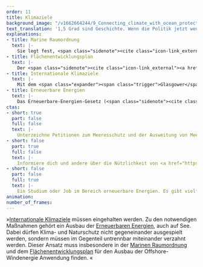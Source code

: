 ```yaml
---
order: 11
title: Klimaziele
background_image: "/v1662664244/9_Connecting_climate_with_ocean_protection_chris-nemeth-unsplash_shicqf_g37pcc.jpg"
text_translation: '1,5 Grad sind Geschichte. Wenn die Politik jetzt wenigstens die 2 Grad schaffen will, muss sie einen der wichtigsten Faktoren mit einbeziehen: die Meere. Und nicht nur, um Windräder da in den Boden zu rammen, wo lebendige Ökosysteme für die Abschwächung der Klimakrise sorgen. Wir dürfen uns mit Klimaschutz nicht den Klimaschutz versauen. '
explanations:
- title: Marine Raumordnung
  text: |-
    Sie legt fest, <span class="sidenote"><cite class="icon-link_external"><a href="https://www.youtube.com/watch?v=sJBQduMQuyU" target="_blank" rel="noopener">Erklärvideo zur Marinen Raumordnung (BEVOR die MRO verabschiedet wurde)</a></cite><span>wer wann und wo auf See was</span></span> machen darf, also wo zum Beispiel Schiffe fahren und Rohstoffe abgebaut werden dürfen. Die aktuell gültigen <span class="sidenote"><cite class="icon-image"><a href="https://www.bsh.de/DE/PUBLIKATIONEN/_Anlagen/Downloads/Offshore/Raumordnungskarten/7007-1-Raumordnungsplan-Kartenteil-Nordsee.pdf;jsessionid=D2BCC9884CEF5D6493E53A7D5AAE46F9.live11291?__blob=publicationFile&v=6" target="_blank" rel="noopener">Raumordnungsplan für die deutsche AWZ in der Nordsee / BSH</a></cite><span>Meeresraumordnungspläne</span></span> erfüllen jedoch alles andere als ihre Funktion, ein “wirkungsvolles begleitendes Instrument für den Meeresnaturschutz” zu sein, wie es das <span class="sidenote"><cite class="icon-link_external"><a href="https://www.bmuv.de/themen/naturschutz-artenvielfalt/naturschutz-biologische-vielfalt/meeresnaturschutz/marine-raumordnung-und-meeresnaturschutz" target="_blank" rel="noopener">Übersicht über "Instrumente und Aufgaben der Meeresraumordnung aus Sicht des Meeresnaturschutzes" / BMUV</a></cite><span>BMUV</span></span> nahelegt, sondern hier stehen (wieder einmal) die wirtschaftlichen Interessen über denen des <span class="sidenote"><cite class="icon-link_external"><a href="https://www.youtube.com/watch?v=E9p7ISpNGKM" target="_blank" rel="noopener">Ein Schritt in die richtige Richtung könnten Sensitivitätsanalysen wie diese in Schweden sein</a></cite><span>Meeresschutzes</span></span>.
- title: Flächenentwicklungsplan
  text: |-
    Der <span class="sidenote"><cite class="icon-link_external"><a href="https://www.bsh.de/DE/THEMEN/Offshore/Meeresfachplanung/Flaechenentwicklungsplan/_Anlagen/Downloads/FEP_2023_1/Flaechenentwicklungsplan_2023.html" target="_blank" rel="noopener">Flächenentwicklungsplan 2023 für die deutsche Nordsee und Ostsee / BSH</a></cite><span>FEP</span></span> legt die konkreten Flächen in der Nord- und Ostsee fest, die für <span class="expander"><span class="trigger">Offshore-Windenergieanlagen</span><span class="info">selbst da, wo die Windräder selbst nicht in Schutzgebieten stehen, kann es sein, dass der Wartungsverkehr durch solche brettert</span></span> und - nicht zu vergessen! - ihre <span class="expander"><span class="trigger">Netzanbindung</span><span class="info">irgendwie muss der Strom ja an Land, also müssen Kabel, viele Kabel, auf dem Meeresboden verlegt werden, die <a href="https://www.bfn.de/seekabel#anchor-4035" target="_blank">Auswirkungen</a> z.B. auf das Verhalten von Wanderfischarten, die sich an Magnetfeldern orientieren, haben können</span></span> genutzt werden sollen, inklusive Zeitplan für den Ausbau.
- title: Internationale Klimaziele
  text: |-
    Mit dem <span class="expander"><span class="trigger">Glasgower</span><span class="info">der die Beschlüsse des Pariser Abkommens vervollständigt und nachgeschärft hat</span></span> Klimapakt wurden auf der <span class="expander"><span class="trigger">COP26</span><span class="info">26. Conference of the Parties, die UN-Klimakonferenz 2021</span></span> Vorschriften definiert, um den globalen Temperaturanstieg bis 2030 auf 1,5 Grad zu begrenzen. Das war das erste Mal in der Geschichte, dass sich fast alle Länder der Welt darauf einigen konnten, dass sie die Erderhitzung gemeinsam aufhalten müssen. Allerdings: Wenn ein Vertrag “völkerrechtlich bindend” ist, wäre es schon schön gewesen, wenn die Einhaltung auch tatsächlich einklagbar wäre. Es handelt sich dabei aber lediglich um eine völkerrechtlich bindende freiwillige <span class="expander"><span class="trigger">Selbstverpflichtung.</span><span class="info">wie ein junger Greis, ein schwarzer Schimmel</span></span> Obwohl seitdem viel passiert ist, das ohne das Abkommen nicht passiert wäre, <span class="sidenote"><cite class="icon-link_external"><a href="https://climateactiontracker.org/global/cat-thermometer/" target="_blank" rel="noopener">"The CAT Thermomenter" / Climate Action Tracker</a></cite><span>genug ist es bei Weitem nicht.</span></span> So wie die Klimapläne der aktuellen Bundesregierung ein “Setzen, sechs” verdient haben. Was auch das Bundesverfassungsgericht so sah, als es 2021 das Klimaschutzgesetz der Regierung <span class="expander"><span class="trigger">einkassierte.</span><span class="info">“Die zum Teil noch sehr jungen Beschwerdeführenden sind durch die angegriffenen Bestimmungen aber in ihren Freiheitsrechten verletzt. Die Vorschriften verschieben hohe Emissionsminderungslasten unumkehrbar auf Zeiträume nach 2030.”, <a href="https://www.bundesverfassungsgericht.de/SharedDocs/Pressemitteilungen/DE/2021/bvg21-031.html" target="_blank">sagt es</a>.</span></span>
- title: Erneuerbare Energien
  text: |-
    Das Erneuerbare-Energien-Gesetz (<span class="sidenote"><cite class="icon-link_external"><a href="https://www.gesetze-im-internet.de/eeg_2014/index.html" target="_blank" rel="noopener">Gesetz für den Ausbau erneuerbarer Energien / Bundesministerium für Justiz</a></cite><span>EEG</span></span>) will die Gewinnung von Strom mit <span class="expander"><span class="trigger">erneuerbaren Energien</span><span class="info">im menschlichen Zeithorizont unerschöpflich oder schnell erneuerbar im Gegensatz zu den fossilen</span></span> fördern. Grundsätzlich gut. In Bezug auf die Meere gibt es allerdings ein großes, alles anderes als einfaches ABER: 70 Gigawatt. So viel Energie soll mit Offshore-Windkraft<span class="expander"><span class="trigger"> bis 2050 </span><span class="info">laut Windenergie-auf-See-Gesetz (WindSeeG), Teil des <span class="sidenote"><cite class="icon-link_external"><a href="https://www.gesetze-im-internet.de/eeg_2014/index.html" target="_blank" rel="noopener">Gesetz für den Ausbau erneuerbarer Energien / Bundesministerium für Justiz</a></cite><span>EEG</span></span></span></span>erzeugt werden, nur zu welchem <span class="expander"><span class="trigger">Preis?</span><span class="info">Extremlärm duch die Rammung beim Aufbau, Dauerlärm im Betrieb, Kabeltrassen, Freigeben von gespeichertem CO2 im Sediment beim Auf- und Abbau, Meerwassererwärmung und Verwirbelungen, Service-Verkehr, Ressourcenverbrauch ohne Recycling, Seevögelproblematik und und und</span></span>
ctas:
- short: true
  part: false
  full: false
  text: |-
    Unterzeichne Petitionen zum Meeresschutz und der Ausweitung von Meeresschutzgebieten, zum Beispiel diese <a href="https://eu.patagonia.com/de/de/eu-marine-protected-areas.html" target="_blank">hier von Patagonia</a>.
- short: false
  part: true
  full: false
  text: |-
    Informiere dich und andere über die Nützlichkeit von <a href="https://octogroup.org/do-mpas-matter-for-climate-change-mitigation-and-adaptation/" target="_blank">effektiv geschützten Meeresschutzgebieten (MPA’s)</a>.
- short: false
  part: false
  full: true
  text: |-
    Ein Studium oder Job im Bereich erneuerbare Energien. Es gibt vielfältige Möglichkeiten mit Zukunftsperspektive.
animation:
number_of_frames:
---
```

»[Internationale Klimaziele](# "Internationale Klimaziele") müssen eingehalten werden. Zu den notwendigen Maßnahmen gehört ein Ausbau der [Erneuerbaren Energien](# "Erneuerbare Energien"), auch auf See. Dabei dürfen Klima- und Naturschutz nicht gegeneinander ausgespielt werden, sondern müssen im Gegenteil untrennbar miteinander verzahnt werden. Dieser Ansatz muss insbesondere in der [Marinen Raumordnung](# "Marine Raumordnung") und dem [Flächenentwicklungsplan](# "Flächenentwicklungsplan") für den Ausbau der Offshore-Windenergie Anwendung finden. «